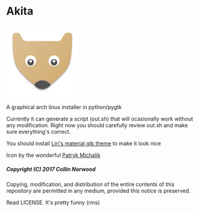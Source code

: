 # Akita 

![Icon](https://github.com/Collinthegeek/Akita/blob/master/icon.png) 

A graphical arch linux installer in python/pygtk

Currently it can generate a script (out.sh) that  will ocasionally work without any modification. Right now you should carefully review out.sh and make sure everything's correct.

You should install [Liri's material gtk theme](https://www.github.com/lirios/material-gtk-theme) to make it look nice

Icon by the wonderful [Patryk Michalik](https://plus.google.com/u/0/+PatrykMichalik2003)





##### Copyright (C) 2017 Collin Norwood

Copying, modification, and distribution of the entire contents of this repository are permitted in any medium, provided this notice is preserved.

Read LICENSE. It's pretty funny (rms)

